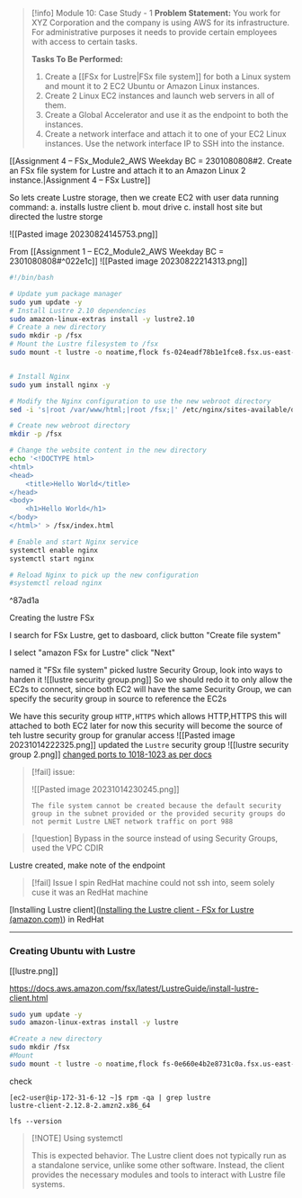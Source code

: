 
> [!info] Module 10: Case Study - 1 
> **Problem Statement:** 
> You work for XYZ Corporation and the company is using AWS for its infrastructure. For administrative purposes it needs to provide certain employees with access to certain tasks. 
> 
> **Tasks To Be Performed:** 
> 1. Create a [[FSx for Lustre|FSx file system]] for both a Linux system and mount it to 2 EC2 Ubuntu or Amazon Linux instances. 
> 2. Create 2 Linux EC2 instances and launch web servers in all of them. 
> 3. Create a Global Accelerator and use it as the endpoint to both the instances. 
> 4. Create a network interface and attach it to one of your EC2 Linux instances. Use the network interface IP to SSH into the instance.


[[Assignment 4 – FSx_Module2_AWS Weekday BC = 2301080808#2. Create an FSx file system for Lustre and attach it to an Amazon Linux 2 instance.|Assignment 4 – FSx Lustre]]

So lets create Lustre storage, then we create EC2 with user data running command:
a. installs lustre client
b. mout drive
c. install host site but directed the lustre storge

![[Pasted image 20230824145753.png]]

From [[Assignment 1 – EC2_Module2_AWS Weekday BC = 2301080808#^022e1c]]
![[Pasted image 20230822214313.png]]


```bash
#!/bin/bash

# Update yum package manager
sudo yum update -y
# Install Lustre 2.10 dependencies
sudo amazon-linux-extras install -y lustre2.10
# Create a new directory
sudo mkdir -p /fsx
# Mount the Lustre filesystem to /fsx
sudo mount -t lustre -o noatime,flock fs-024eadf78b1e1fce8.fsx.us-east-1.amazonaws.com@tcp:/gelmnbev /fsx


# Install Nginx
sudo yum install nginx -y

# Modify the Nginx configuration to use the new webroot directory
sed -i 's|root /var/www/html;|root /fsx;|' /etc/nginx/sites-available/default

# Create new webroot directory
mkdir -p /fsx

# Change the website content in the new directory
echo '<!DOCTYPE html>
<html>
<head>
    <title>Hello World</title>
</head>
<body>
    <h1>Hello World</h1>
</body>
</html>' > /fsx/index.html

# Enable and start Nginx service
systemctl enable nginx
systemctl start nginx

# Reload Nginx to pick up the new configuration
#systemctl reload nginx

```

^87ad1a


Creating the lustre FSx

I search for FSx Lustre, get to dasboard, click button "Create file system"

I select "amazon FSx for Lustre" click "Next"

named it "FSx file system"
picked lustre Security Group, look into ways to harden it
![[lustre security group.png]]
So we should redo it to only allow the EC2s to connect, since both EC2 will have the same Security Group, we can specify the security group in source to reference the EC2s

We have this security group `HTTP,HTTPS` which allows HTTP,HTTPS this will attached to both EC2 later for now this security will become the source of teh lustre security group for granular access
![[Pasted image 20231014222325.png]]
updated the `Lustre` security group
![[lustre security group 2.png]]
[changed ports to 1018-1023 as per docs](https://docs.aws.amazon.com/fsx/latest/LustreGuide/cannot-create-fs.html#:~:text=Action%20to%20take,with%20each%20other.)

> [!fail] issue:
> 
> ![[Pasted image 20231014230245.png]]
> ```
> The file system cannot be created because the default security group in the subnet provided or the provided security groups do not permit Lustre LNET network traffic on port 988
> ```
>


> [!question] Bypass
> in the source instead of using Security Groups, used the VPC CDIR

Lustre created, make note of the endpoint


> [!fail] Issue
> I spin RedHat machine could not ssh into, seem solely cuse it was an RedHat machine

[Installing Lustre client]([Installing the Lustre client - FSx for Lustre (amazon.com)](https://docs.aws.amazon.com/fsx/latest/LustreGuide/install-lustre-client.html)) in RedHat


---
### Creating Ubuntu with Lustre
[[lustre.png]]


https://docs.aws.amazon.com/fsx/latest/LustreGuide/install-lustre-client.html

```bash
sudo yum update -y
sudo amazon-linux-extras install -y lustre

#Create a new directory
sudo mkdir /fsx
#Mount
sudo mount -t lustre -o noatime,flock fs-0e660e4b2e8731c0a.fsx.us-east-1.amazonaws.com@tcp:/f7c4fbev /fsx

```

check
```
[ec2-user@ip-172-31-6-12 ~]$ rpm -qa | grep lustre
lustre-client-2.12.8-2.amzn2.x86_64
```

`lfs --version`

> [!NOTE] Using systemctl
> 
> This is expected behavior. The Lustre client does not typically run as a standalone service, unlike some other software. Instead, the client provides the necessary modules and tools to interact with Lustre file systems.

